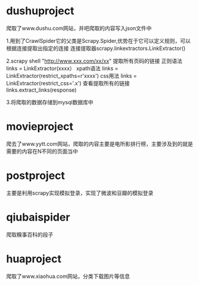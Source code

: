 # dushuproject 

爬取了www.dushu.com网站，并吧爬取的内容写入json文件中

1.用到了CrawlSpider它的父类是Scrapy.Spider,优势在于它可以定义规则，可以根据连接提取出指定的连接
连接提取器scrapy.linkextractors.LinkExtractor()

2.scrapy shell "http://www.xxx.com/xx/xx"
 提取所有页码的链接
 正则语法 links = LinkExtractor(xxxx）
 xpath语法 links = LinkExtractor(restrict_xpaths=r'xxxx')
 css用法 links = LinkExtractor(restrict_css='.x')
 查看提取所有的链接 links.extract_links(response)
 
3.将爬取的数据存储到mysql数据库中

# movieproject
爬去了www.yytt.com网站，爬取的内容主要是电所影排行榜，主要涉及到的就是需要的内容在N不同的页面当中

# postproject
主要是利用scrapy实现模拟登录，实现了微波和豆瓣的模拟登录

# qiubaispider
爬取糗事百科的段子

# huaproject
爬取了www.xiaohua.com网站，分类下载图片等信息


